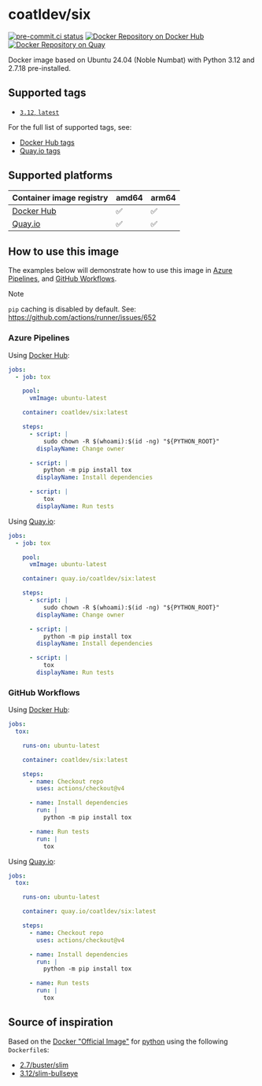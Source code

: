 # coatldev/six

[![pre-commit.ci status](https://results.pre-commit.ci/badge/github/coatl-dev/docker-six/coatl.svg "pre-commit.ci status")](https://results.pre-commit.ci/latest/github/coatl-dev/docker-six/coatl)
[![Docker Repository on Docker Hub](https://img.shields.io/badge/hub.docker.com-white?logo=docker "Docker Repository on Docker Hub")](https://hub.docker.com/r/coatldev/six)
[![Docker Repository on Quay](https://img.shields.io/badge/quay.io-red?logo=red-hat "Docker Repository on Quay")](https://quay.io/repository/coatldev/six)

Docker image based on Ubuntu 24.04 (Noble Numbat) with Python 3.12 and 2.7.18
pre-installed.

## Supported tags

- [`3.12`, `latest`]

For the full list of supported tags, see:

- [Docker Hub tags]
- [Quay.io tags]

## Supported platforms

|Container image registry|amd64|arm64|
|------------------------|-----|-----|
|[Docker Hub]            | ✅ | ✅ |
|[Quay.io]               | ✅ | ✅ |

## How to use this image

The examples below will demonstrate how to use this image in [Azure Pipelines],
and [GitHub Workflows].

> [!NOTE]
> `pip` caching is disabled by default.
> See: <https://github.com/actions/runner/issues/652>

### Azure Pipelines

Using [Docker Hub]:

```yml
jobs:
  - job: tox

    pool:
      vmImage: ubuntu-latest

    container: coatldev/six:latest

    steps:
      - script: |
          sudo chown -R $(whoami):$(id -ng) "${PYTHON_ROOT}"
        displayName: Change owner

      - script: |
          python -m pip install tox
        displayName: Install dependencies

      - script: |
          tox
        displayName: Run tests
```

Using [Quay.io]:

```yml
jobs:
  - job: tox

    pool:
      vmImage: ubuntu-latest

    container: quay.io/coatldev/six:latest

    steps:
      - script: |
          sudo chown -R $(whoami):$(id -ng) "${PYTHON_ROOT}"
        displayName: Change owner

      - script: |
          python -m pip install tox
        displayName: Install dependencies

      - script: |
          tox
        displayName: Run tests
```

### GitHub Workflows

Using [Docker Hub]:

```yml
jobs:
  tox:

    runs-on: ubuntu-latest

    container: coatldev/six:latest

    steps:
      - name: Checkout repo
        uses: actions/checkout@v4

      - name: Install dependencies
        run: |
          python -m pip install tox

      - name: Run tests
        run: |
          tox
```

Using [Quay.io]:

```yml
jobs:
  tox:

    runs-on: ubuntu-latest

    container: quay.io/coatldev/six:latest

    steps:
      - name: Checkout repo
        uses: actions/checkout@v4

      - name: Install dependencies
        run: |
          python -m pip install tox

      - name: Run tests
        run: |
          tox
```

## Source of inspiration

Based on the [Docker "Official Image"] for [python] using the following
`Dockerfile`s:

- [2.7/buster/slim]
- [3.12/slim-bullseye]

<!-- External links -->
[`3.12`, `latest`]: https://github.com/coatl-dev/docker-six/blob/coatl/Dockerfile
[Azure Pipelines]: https://learn.microsoft.com/en-us/azure/devops/pipelines/yaml-schema/jobs-job-container?view=azure-pipelines
[GitHub Workflows]: https://docs.github.com/en/actions/using-jobs/running-jobs-in-a-container
[Docker Hub]: https://hub.docker.com/r/coatldev/six
[Docker Hub tags]: https://hub.docker.com/r/coatldev/six/tags
[Docker "Official Image"]: https://github.com/docker-library/official-images#what-are-official-images
[python]: https://hub.docker.com/_/python/
[Quay.io]: https://quay.io/repository/coatldev/six
[Quay.io tags]: https://quay.io/repository/coatldev/six?tab=tags
<!-- Inspiration -->
[2.7/buster/slim]: https://github.com/docker-library/python/blob/f1e613f48eb4fc88748b36787f5ed74c14914636/2.7/buster/slim/Dockerfile
[3.12/slim-bullseye]: https://github.com/docker-library/python/blob/HEAD/3.12/slim-bullseye/Dockerfile
